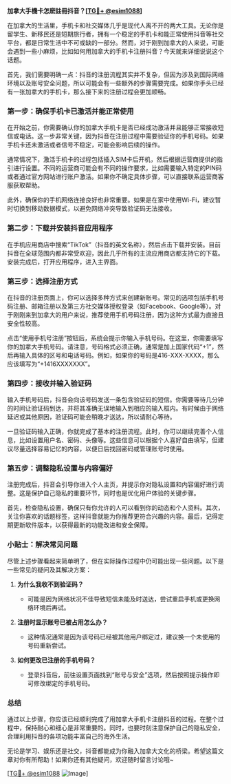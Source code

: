 **加拿大手機卡怎麽註冊抖音？[[TG💪+ @esim1088](https://t.me/s/esim1088)]**

在加拿大的生活里，手机卡和社交媒体几乎是现代人离不开的两大工具。无论你是留学生、新移民还是短期旅行者，拥有一个稳定的手机卡和能正常使用抖音等社交平台，都是日常生活中不可或缺的一部分。然而，对于刚到加拿大的人来说，可能会遇到一些小麻烦，比如如何用加拿大的手机卡注册抖音？今天就来详细说说这个话题。

首先，我们需要明确一点：抖音的注册流程其实并不复杂，但因为涉及到国际网络环境以及账号安全问题，所以可能会有一些额外的步骤需要完成。如果你手头已经有一张加拿大的手机卡，那么接下来的注册过程会更加顺畅。

### 第一步：确保手机卡已激活并能正常使用

在开始之前，你需要确认你的加拿大手机卡是否已经成功激活并且能够正常接收短信或电话。这一步非常关键，因为抖音在注册过程中需要验证你的手机号码。如果手机卡还未激活或者信号不稳定，可能会影响后续的操作。

通常情况下，激活手机卡的过程包括插入SIM卡后开机，然后根据运营商提供的指引进行设置。不同的运营商可能会有不同的操作要求，比如需要输入特定的PIN码或者通过官方网站进行账户激活。如果你不确定具体步骤，可以直接联系运营商客服获取帮助。

此外，确保你的手机网络连接良好也非常重要。如果是在家中使用Wi-Fi，建议暂时切换到移动数据模式，以避免网络冲突导致验证码无法接收。

### 第二步：下载并安装抖音应用程序

在手机应用商店中搜索“TikTok”（抖音的英文名称），然后点击下载并安装。目前抖音在全球范围内都非常受欢迎，因此几乎所有的主流应用商店都支持它的下载。安装完成后，打开应用程序，进入主界面。

### 第三步：选择注册方式

在抖音的注册页面上，你可以选择多种方式来创建新账号。常见的选项包括手机号码注册、邮箱注册以及第三方社交媒体授权登录（如Facebook、Google等）。对于刚刚来到加拿大的用户来说，推荐使用手机号码注册，因为这种方式最为直接且安全性较高。

点击“使用手机号注册”按钮后，系统会提示你输入手机号码。在这里，你需要填写你的加拿大手机号码。请注意，号码格式必须正确，通常是加上国家代码“+1”，然后再输入具体的区号和电话号码。例如，如果你的号码是416-XXX-XXXX，那么应该填写为“+1416XXXXXXX”。

### 第四步：接收并输入验证码

输入手机号码后，抖音会向该号码发送一条包含验证码的短信。你需要等待几分钟的时间让验证码到达，并将其准确无误地输入到相应的输入框内。有时候由于网络延迟或其他原因，验证码可能会稍晚才送达，所以请耐心等待。

一旦验证码输入正确，你就完成了基本的注册流程。此时，你可以继续完善个人信息，比如设置用户名、密码、头像等。这些信息可以根据个人喜好自由填写，但建议尽量选择容易记忆的内容，以便日后找回密码或管理账号时使用。

### 第五步：调整隐私设置与内容偏好

注册完成后，抖音会引导你进入个人主页，并提示你对隐私设置和内容偏好进行调整。这是保护自己隐私的重要环节，同时也是优化用户体验的关键步骤。

首先，检查隐私设置，确保只有你允许的人可以看到你的动态和个人资料。其次，关注你喜欢的话题标签，这样抖音就能为你推荐更符合兴趣的内容。最后，记得定期更新软件版本，以获得最新的功能改进和安全保障。

### 小贴士：解决常见问题

尽管上述步骤看起来简单明了，但在实际操作过程中仍可能出现一些问题。以下是一些常见的疑问及其解决方案：

1. **为什么我收不到验证码？**
   - 可能是因为网络状况不佳导致短信未能及时送达，尝试重启手机或更换网络环境后再试。
   
2. **注册时显示账号已被占用怎么办？**
   - 这种情况通常是因为该号码已经被其他用户绑定过，建议换一个未使用的号码重新尝试。

3. **如何更改已注册的手机号码？**
   - 登录抖音后，前往设置页面找到“账号与安全”选项，然后按照提示操作即可修改绑定的手机号码。

### 总结

通过以上步骤，你应该已经顺利完成了用加拿大手机卡注册抖音的过程。在整个过程中，保持耐心和细心是非常重要的。同时，也要时刻注意保护自己的隐私安全，合理利用抖音的各项功能丰富自己的海外生活。

无论是学习、娱乐还是社交，抖音都能成为你融入加拿大文化的桥梁。希望这篇文章对你有所帮助！如果你还有其他疑问，欢迎随时留言讨论哦~

[[TG💪+ @esim1088](https://t.me/s/esim1088) ![Image](https://i.postimg.cc/4NQfJmqS/Snipaste-2025-05-13-00-14-12.png)]
